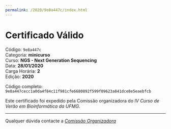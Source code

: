 ```yaml
---
permalink: /2020/9e8a447c/index.html
---
```


# Certificado Válido

Código: `9e8a447c`<br>
Categoria: **minicurso**<br>
Curso: **NGS - Next Generation Sequencing**<br>
Data: **28/01/2020**<br>
Carga Horária: **2**<br>
Edição: **2020**<br>


Código completo: `9e8a447cecc1a0da4f84c11f981cfe6680892f599f09623a841dce8e5eaebfcb`


Este certificado foi expedido pela Comissão organizadora do *IV Curso de Verão em Bioinformática da UFMG*.

----

Qualquer dúvida contacte a [_Comissão Organizadora_](<mailto:cursobioinfoufmg@gmail.com$subject=[Certificados]>)

